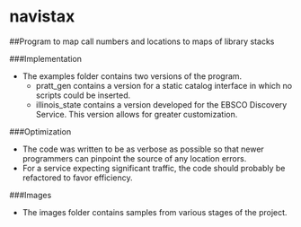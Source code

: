 # navistax

##Program to map call numbers and locations to maps of library stacks

###Implementation
* The examples folder contains two versions of the program.
	* pratt_gen contains a version for a static catalog interface in which no scripts could be inserted. 
	* illinois_state contains a version developed for the EBSCO Discovery Service. This version allows for greater customization.

###Optimization
* The code was written to be as verbose as possible so that newer programmers can pinpoint the source of any location errors. 
* For a service expecting significant traffic, the code should probably be refactored to favor efficiency.

###Images
* The images folder contains samples from various stages of the project. 
